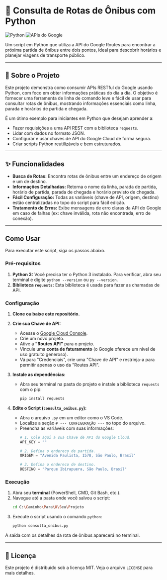 # 🚌 Consulta de Rotas de Ônibus com Python

![Python](https://img.shields.io/badge/Python-3.7%2B-blue.svg?style=for-the-badge&logo=python)
![APIs do Google](https://img.shields.io/badge/Google_Routes_API-4285F4?style=for-the-badge&logo=google)

Um script em Python que utiliza a API do Google Routes para encontrar a próxima partida de ônibus entre dois pontos, ideal para descobrir horários e planejar viagens de transporte público.

---

## 📜 Sobre o Projeto

Este projeto demonstra como consumir APIs RESTful do Google usando Python, com foco em obter informações práticas do dia a dia. O objetivo é fornecer uma ferramenta de linha de comando leve e fácil de usar para consultar rotas de ônibus, mostrando informações essenciais como linha, parada e horários de partida e chegada.

É um ótimo exemplo para iniciantes em Python que desejam aprender a:
* Fazer requisições a uma API REST com a biblioteca `requests`.
* Lidar com dados no formato JSON.
* Configurar e usar chaves de API do Google Cloud de forma segura.
* Criar scripts Python reutilizáveis e bem estruturados.

---

## ✨ Funcionalidades

* **Busca de Rotas:** Encontra rotas de ônibus entre um endereço de origem e um de destino.
* **Informações Detalhadas:** Retorna o nome da linha, parada de partida, horário de partida, parada de chegada e horário previsto de chegada.
* **Fácil Configuração:** Todas as variáveis (chave de API, origem, destino) estão centralizadas no topo do script para fácil edição.
* **Tratamento de Erros:** Exibe mensagens de erro claras da API do Google em caso de falhas (ex: chave inválida, rota não encontrada, erro de conexão).

---

##  Como Usar

Para executar este script, siga os passos abaixo.

### Pré-requisitos

1.  **Python 3:** Você precisa ter o Python 3 instalado. Para verificar, abra seu terminal e digite `python --version` ou `py --version`.
2.  **Biblioteca `requests`:** Esta biblioteca é usada para fazer as chamadas de API.

### Configuração

1.  **Clone ou baixe este repositório.**

2.  **Crie sua Chave de API:**
    * Acesse o [Google Cloud Console](https://console.cloud.google.com/).
    * Crie um novo projeto.
    * Ative a **"Routes API"** para o projeto.
    * Vincule uma **conta de faturamento** (o Google oferece um nível de uso gratuito generoso).
    * Vá para "Credenciais", crie uma "Chave de API" e restrinja-a para permitir apenas o uso da "Routes API".

3.  **Instale as dependências:**
    * Abra seu terminal na pasta do projeto e instale a biblioteca `requests` com o pip:
      ```bash
      pip install requests
      ```

4.  **Edite o Script (`consulta_onibus.py`):**
    * Abra o arquivo `.py` em um editor como o VS Code.
    * Localize a seção `# --- CONFIGURAÇÃO ---` no topo do arquivo.
    * Preencha as variáveis com suas informações:
        ```python
        # 1. Cole aqui a sua Chave de API do Google Cloud.
        API_KEY = ""

        # 2. Defina o endereco de partida.
        ORIGEM = "Avenida Paulista, 1578, São Paulo, Brasil"

        # 3. Defina o endereco de destino.
        DESTINO = "Parque Ibirapuera, São Paulo, Brasil"
        ```

### Execução

1.  Abra seu **terminal** (PowerShell, CMD, Git Bash, etc.).
2.  Navegue até a pasta onde você salvou o script:
    ```bash
    cd C:\Caminho\Para\O\Seu\Projeto
    ```
3.  Execute o script usando o comando `python`:
    ```bash
    python consulta_onibus.py
    ```
A saída com os detalhes da rota de ônibus aparecerá no terminal.

---

## 📄 Licença

Este projeto é distribuído sob a licença MIT. Veja o arquivo `LICENSE` para mais detalhes.
